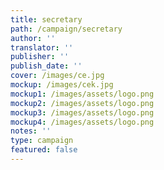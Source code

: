 ```yaml
---
title: secretary
path: /campaign/secretary
author: ''
translator: ''
publisher: ''
publish_date: ''
cover: /images/ce.jpg
mockup: /images/cek.jpg
mockup1: /images/assets/logo.png
mockup2: /images/assets/logo.png
mockup3: /images/assets/logo.png
mockup4: /images/assets/logo.png
notes: ''
type: campaign
featured: false
---
```


